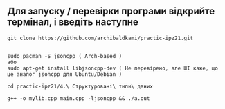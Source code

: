 ## Для запуску / перевірки програми відкрийте термінал, і введіть наступне
```
git clone https://github.com/archibaldkami/practic-ipz21.git


sudo pacman -S jsoncpp ( Arch-based )
aбо
sudo apt-get install libjsoncpp-dev ( Не перевірено, але ШІ каже, що це аналог jsoncpp для Ubuntu/Debian )

cd practic-ipz21/4.\ Структуровані\ типи\ даних

g++ -o mylib.cpp main.cpp -ljsoncpp && ./a.out
```

